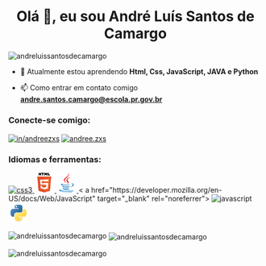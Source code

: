 <h1 align="center">Olá 👋, eu sou André Luís Santos de Camargo</h1>
<p align="left"> <img src="https://komarev.com/ghpvc/?username=andreluissantosdecamargo&label= Visualizac%C3%B5es%20de%20perfil&color=0e75b6&style=flat" alt="andreluissantosdecamargo" /> </p>

- 🌱 Atualmente estou aprendendo **Html, Css, JavaScript, JAVA e Python**

- 📫 Como entrar em contato comigo **andre.santos.camargo@escola.pr.gov.br**

<h3 align="left">Conecte-se comigo:</h3>
<p align="left">
<a href="https:// linkedin.com/in/in/andreezxs" target="blank"><img align="center" src="https://raw.githubusercontent.com/rahuldkjain/github-profile-readme-generator/master/src/ images/icons/Social/linked-in-alt.svg" alt="in/andreezxs" height="30" width="40" /></a>
<a href="https://instagram.com/ andree.zxs" target="blank"><img align="center" src="https://raw.githubusercontent.com/rahuldkjain/github-profile-readme-generator/master/src/images/icons/Social/ instagram.svg" alt="andree.zxs" height="30" width="40" /></a>
</p>

<h3 align="left">Idiomas e ferramentas:</h3>
<p align ="esquerda"> <a href="https://www.w3schools.com/css/" target="_blank" rel="noreferrer"> <img src="https://raw.githubusercontent.com/devicons /devicon/master/icons/css3/css3-original-wordmark.svg" alt="css3" width="40" height="40"/> </a> <a href="https://www.w3 .org/html/" target="_blank" rel="noreferrer"> <img src="https://raw.githubusercontent.com/devicons/devicon/master/icons/html5/html5-original-wordmark.svg" alt="html5" width="40" height="40"/> </a> <a href="https://www.java.com" target="_blank" rel="noreferrer"> <img src ="https://raw.githubusercontent.com/devicons/devicon/master/icons/java/java-original.svg" alt="java" width="40" height="40"/> </a> < a href="https://developer.mozilla.org/en-US/docs/Web/JavaScript" target="_blank" rel="noreferrer"> <img src="https://raw.githubusercontent.com/ devicons/devicon/master/icons/javascript/javascript-original.svg" alt="javascript" width="40" height="40"/> </a> <a href="https://www.python.org" target="_blank" rel="noreferrer"> <img src="https://raw.githubusercontent.com/devicons/devicon/master/icons/python/python-original.svg" alt="python" largura ="40" height="40"/> </a> </p>

<p><img align="left" src="https://github-readme-stats.vercel.app/api/top- langs?username=andreluissantosdecamargo&show_icons=true&theme=tokyonight&locale=pt-br&layout=compact" alt="andreluissantosdecamargo" /></p>

<p> <img align="center" src="https://github-readme- stats.vercel.app/api?username=andreluissantosdecamargo&show_icons=true&theme=tokyonight&locale=pt-br" alt="andreluissantosdecamargo" /></p>

<p><img align="center" src="https://github-readme-streak-stats.herokuapp.com/?user=andreluissantosdecamargo&theme=dark" alt="andreluissantosdecamargo" /></p>

